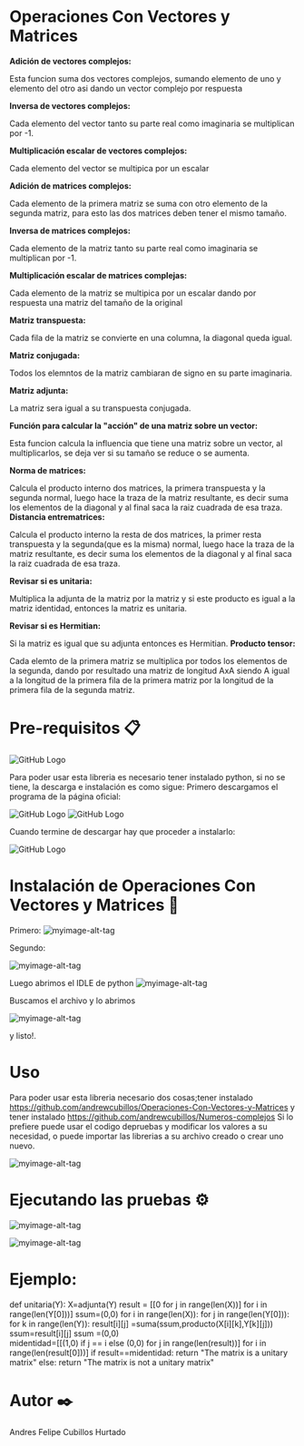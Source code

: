 # Operaciones Con Vectores y Matrices

**Adición de vectores complejos:**

Esta funcion suma dos vectores complejos, sumando elemento de uno y elemento del otro asi dando un vector complejo por respuesta

**Inversa de vectores complejos:**

Cada elemento del vector tanto su parte real como imaginaria se multiplican por -1.

**Multiplicación escalar de vectores complejos:**

Cada elemento del vector se multipica por un escalar

**Adición de matrices complejos:**

Cada elemento de la primera matriz se suma con otro elemento de la segunda matriz, para esto las dos matrices deben tener el mismo tamaño.

**Inversa de matrices complejos:**

Cada elemento de la matriz tanto su parte real como imaginaria se multiplican por -1.

**Multiplicación escalar de matrices complejas:**

Cada elemento de la matriz se multipica por un escalar dando por respuesta una matriz del tamaño de la original


**Matriz transpuesta:**

Cada fila de la matriz se convierte en una columna, la diagonal queda igual.

**Matriz conjugada:**

Todos los elemntos de la matriz cambiaran de signo en su parte imaginaria.

**Matriz adjunta:**

La matriz sera igual a su transpuesta conjugada.

**Función para calcular la "acción" de una matriz sobre un vector:**

Esta funcion calcula la influencia que tiene una matriz sobre un vector, al multiplicarlos, se deja ver si su tamaño se reduce o se aumenta.

**Norma de matrices:**

Calcula el producto interno dos matrices, la primera transpuesta y la segunda normal, luego hace la traza de la matriz resultante, es decir suma los elementos de la diagonal y al final saca la raiz cuadrada de esa traza.
**Distancia entrematrices:**

Calcula el producto interno la resta de dos matrices, la primer resta transpuesta y la segunda(que es la misma) normal, luego hace la traza de la matriz resultante, es decir suma los elementos de la diagonal y al final saca la raiz cuadrada de esa traza.


**Revisar si es unitaria:**

Multiplica la adjunta de la matriz por la matriz y si este producto es igual a la matriz identidad, entonces la matriz es unitaria.

**Revisar si es Hermitian:**

Si la matriz es igual que su adjunta entonces es Hermitian.
**Producto tensor:**

Cada elemto de la primera matriz se multiplica por todos los elementos de la segunda, dando por resultado una matriz de longitud AxA siendo A igual a la longitud de la primera fila de la primera matriz por la longitud de la primera fila de la segunda matriz.



# Pre-requisitos 📋
![GitHub Logo](https://www.python.org/static/img/python-logo@2x.png)

Para poder usar esta libreria es necesario tener instalado python, si no se tiene, la descarga e instalación es como sigue:
Primero descargamos el programa de la página oficial:

![GitHub Logo](https://www.wikihow.com/images_en/thumb/1/14/Install-Python-Step-1-Version-2.jpg/v4-760px-Install-Python-Step-1-Version-2.jpg)
![GitHub Logo](https://www.wikihow.com/images_en/thumb/4/45/Install-Python-Step-2-Version-2.jpg/v4-760px-Install-Python-Step-2-Version-2.jpg)

Cuando termine de descargar hay que proceder a instalarlo:

![GitHub Logo](https://www.wikihow.com/images_en/thumb/f/fb/Install-Python-Step-4-Version-2.jpg/v4-760px-Install-Python-Step-4-Version-2.jpg)

 # Instalación de Operaciones Con Vectores y Matrices 🔧
Primero: 
![myimage-alt-tag](https://scontent-bog1-1.xx.fbcdn.net/v/t1.15752-9/69874998_750459472059681_3913524228170711040_n.png?_nc_cat=109&_nc_oc=AQnAHS7ixOACxFw9VZIuFwoJKytHypC0c9lCVCRXGIho84rLNJiPg55F4K2wzo2JtM4&_nc_ht=scontent-bog1-1.xx&oh=a5c49974e0f359c923370686c6d86f6e&oe=5DC80CBF) 


Segundo:
 
![myimage-alt-tag](https://scontent-bog1-1.xx.fbcdn.net/v/t1.15752-9/69787354_394888117896148_1245516567102357504_n.png?_nc_cat=104&_nc_oc=AQnNB9OcyBE2U6RfyGIgC6WU0eO5bNwMMoCj8mp488ziRFTWFRubYaSZIR08O6ZYRRE&_nc_ht=scontent-bog1-1.xx&oh=ea1d0516b2d571b48d4d9707c30cd5d7&oe=5E0514B0) 


Luego abrimos el IDLE de python
![myimage-alt-tag](https://scontent-bog1-1.xx.fbcdn.net/v/t1.15752-9/69689175_475682319649824_1117122535582859264_n.jpg?_nc_cat=109&_nc_oc=AQncBZgHUk5xJWCUqEApXR0Jd2E_1hWuW4OYr4XiwiEsvhj0uYlr9-O6NLlb4Zkrjjs&_nc_ht=scontent-bog1-1.xx&oh=cebd69f85b23f8abab07548473591ce2&oe=5E03C862) 


Buscamos el archivo y lo abrimos

![myimage-alt-tag](https://scontent-bog1-1.xx.fbcdn.net/v/t1.15752-9/70778647_472135196670206_3245147181413302272_n.png?_nc_cat=100&_nc_oc=AQnxgrcF3EZL88MTpAI2jwDLclRoa72WBttNAznDA6vnFR88UHvB2M_Z9St3VWkMFoQ&_nc_ht=scontent-bog1-1.xx&oh=c41b02ea85e3f01c83da8b696a565ec9&oe=5DF5DC77) 

y listo!.


# Uso 
Para poder usar esta libreria necesario dos cosas;tener instalado https://github.com/andrewcubillos/Operaciones-Con-Vectores-y-Matrices  y tener instalado https://github.com/andrewcubillos/Numeros-complejos
Si lo prefiere puede usar el codigo depruebas y modificar los valores a su necesidad, o puede importar las librerias a su  archivo creado o crear uno nuevo.

![myimage-alt-tag](https://scontent-bog1-1.xx.fbcdn.net/v/t1.15752-9/69731069_814054645657778_4513257720329011200_n.png?_nc_cat=103&_nc_oc=AQm3LN483g_lsaABtXqfnhD1NyLM3oly8n_MKeDz1G7YmHJZe43hgae3tKWUB5NXvzc&_nc_ht=scontent-bog1-1.xx&oh=ccc3c76d687ab72ff48bd89118ecb75f&oe=5E1309B7) 


# Ejecutando las pruebas ⚙️
![myimage-alt-tag](https://scontent-bog1-1.xx.fbcdn.net/v/t1.15752-9/69705894_1309701689235671_7442578145238056960_n.png?_nc_cat=103&_nc_oc=AQmjygemnKTj3vN74CzpNAp25tmaUIKRoQVmWu4iaB_GCvkeoct--hoZDajrUp6OTAY&_nc_ht=scontent-bog1-1.xx&oh=8eff7ba4835f0a52d6241a1c28c727e5&oe=5E157F34) 


![myimage-alt-tag](https://scontent-bog1-1.xx.fbcdn.net/v/t1.15752-9/70027394_952743931767936_1409035545543180288_n.png?_nc_cat=101&_nc_oc=AQmdsTpfwYAX7BCbpr85Z1gVKdeXnB-Bau2EIp1a4Sg_Vod3kWkxHiFAr02uAXVwm84&_nc_ht=scontent-bog1-1.xx&oh=4e3621811b70a508bc5461c6c5027be8&oe=5E08DC28) 


# Ejemplo:

def unitaria(Y):
    X=adjunta(Y)
    result = [[0 for j in range(len(X))] for i in range(len(Y[0]))]
    ssum=(0,0)
    for i in range(len(X)):
       for j in range(len(Y[0])):
           for k in range(len(Y)):
               result[i][j] =suma(ssum,producto(X[i][k],Y[k][j]))
               ssum=result[i][j]
           ssum =(0,0)           
    midentidad=[[(1,0) if j == i else (0,0) for j in range(len(result))] for i in range(len(result[0]))]
    if result==midentidad:
        return "The matrix is a unitary matrix"
    else:
        return "The matrix is not a unitary matrix"



# Autor ✒️
Andres Felipe Cubillos Hurtado


